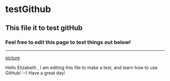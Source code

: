 # testGithub
## This file it to test gitHub
### Feel free to edit this page to test things out below!
----------------------------------------------------------
[picture](www.google)


Hello Elizabeth , I am editing this file to make a test, and learn how to use GitHub! :-)
  Have a great day!
